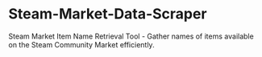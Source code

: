 # Steam-Market-Data-Scraper
Steam Market Item Name Retrieval Tool - Gather names of items available on the Steam Community Market efficiently.
